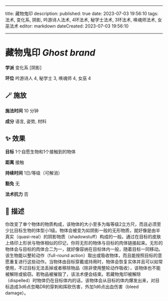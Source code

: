 
---
title: 藏物鬼印
description: 
published: true
date: 2023-07-03 19:56:10
tags: 法术, 变化系, 阴影, 吟游诗人法术, 4环法术, 秘学士法术, 3环法术, 唤魂师法术, 女巫法术
editor: markdown
dateCreated: 2023-07-03 19:56:10

---

# **藏物鬼印** *Ghost brand*

**学派** 变化系 \[阴影\] 

**环位** 吟游诗人 4, 秘学士 3, 唤魂师 4, 女巫 4

## 🪄 施放

**施法时间** 10 分钟

**成分** 语言, 姿势, 材料

## ✨ 效果 

**目标** 1个自愿生物和1个接触到的物体 

**距离** 接触  

**持续时间** 1日/等级（可解消） 

**豁免** 无

**法术抗力** 否

## 📖 描述

你改变了单个物体的物质构成，该物体的大小至多为每等级2立方尺，而且必须至少比目标生物的体型小1级。物体会被变为如阴影一般的无形物质，就好像是由半真实（quasi-real）的阴影物质（shadowstuff）构成的一般。通过在目标的皮肤上烙印上形状与物体相似的印记，你将无形的物体与目标的肉体链接起来。无形的物体会与目标的肉体合二为一，就好像容纳在目标体内一般，随着目标一同移动。该生物能以整轮动作（full-round action）取出或吸收物体，而且能按照目标的意愿重复进行这些动作。当物体由目标穿戴或持用时，物体会恢复实体并且可以如常使用，不过目标无法丢掉或者移除物品（除非使用整轮动作吸收），该物体也不能被解除或偷窃。若物品被摧毁了，该法术便会结束。若藏物鬼印被解除（dispelled）时物体仍在目标体内的话，该物体会从目标的体内爆发出来，对目标造成3d6点忽略DR的穿刺和挥砍伤害，外加1d6点出血伤害（bleed damage）。
    